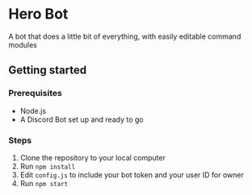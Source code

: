 # Hero Bot

A bot that does a little bit of everything, with easily editable command modules

## Getting started

### Prerequisites

- Node.js
- A Discord Bot set up and ready to go

### Steps

1. Clone the repository to your local computer
2. Run `npm install`
3. Edit `config.js` to include your bot token and your user ID for owner
4. Run `npm start`
